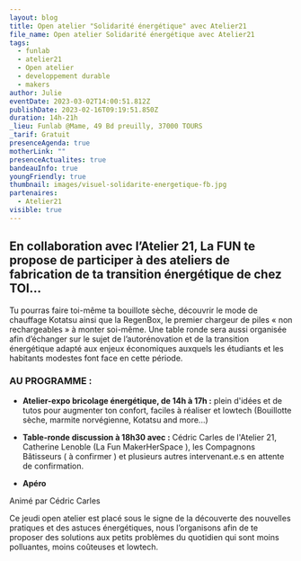 ```yaml
---
layout: blog
title: Open atelier "Solidarité énergétique" avec Atelier21
file_name: Open atelier Solidarité énergétique avec Atelier21
tags:
  - funlab
  - atelier21
  - Open atelier
  - developpement durable
  - makers
author: Julie
eventDate: 2023-03-02T14:00:51.812Z
publishDate: 2023-02-16T09:19:51.850Z
duration: 14h-21h
_lieu: Funlab @Mame, 49 Bd preuilly, 37000 TOURS
_tarif: Gratuit
presenceAgenda: true
motherLink: ""
presenceActualites: true
bandeauInfo: true
youngFriendly: true
thumbnail: images/visuel-solidarite-energetique-fb.jpg
partenaires:
  - Atelier21
visible: true
---
```

## En collaboration avec l’Atelier 21, La FUN te propose de participer à des ateliers de fabrication de ta transition énergétique de chez TOI…

Tu pourras faire toi-même ta bouillote sèche, découvrir le mode de chauffage Kotatsu ainsi que la RegenBox, le premier chargeur de piles « non rechargeables » à monter soi-même. Une table ronde sera aussi organisée afin d’échanger sur le sujet de l’autorénovation et de la transition énergétique adapté aux enjeux économiques auxquels les étudiants et les habitants modestes font face en cette période.

### AU PROGRAMME :

* **Atelier-expo bricolage énergétique, de 14h à 17h :**
plein d'idées et de tutos pour augmenter ton confort, faciles à réaliser et lowtech (Bouillotte sèche, marmite norvégienne, Kotatsu and more...)

* **Table-ronde discussion à 18h30 avec :**
Cédric Carles de l'Atelier 21, Catherine Lenoble (La Fun MakerHerSpace ), les Compagnons Bâtisseurs ( à confirmer )
et plusieurs autres intervenant.e.s en attente de confirmation.

* **Apéro**

Animé par Cédric Carles

Ce jeudi open atelier est placé sous le signe de la découverte des nouvelles pratiques et des astuces énergétiques, nous l’organisons afin de te proposer des solutions aux petits problèmes du quotidien qui sont moins polluantes, moins coûteuses et lowtech.